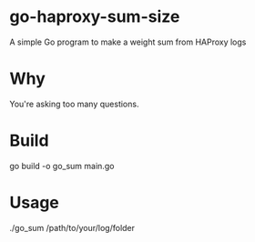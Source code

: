 # go-haproxy-sum-size
A simple Go program to make a weight sum from HAProxy logs

# Why

You're asking too many questions.

# Build

go build -o go_sum main.go

# Usage

./go_sum /path/to/your/log/folder
